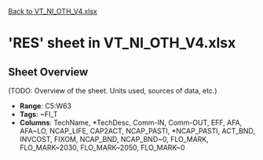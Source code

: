 [Back to VT_NI_OTH_V4.xlsx](README.md)

# 'RES' sheet in VT_NI_OTH_V4.xlsx

## Sheet Overview

(TODO: Overview of the sheet. Units used, sources of data, etc.)

- **Range**: C5:W63
- **Tags**: ~FI_T
- **Columns**: TechName, *TechDesc, Comm-IN, Comm-OUT, EFF, AFA, AFA~LO, NCAP_LIFE, CAP2ACT, NCAP_PASTI, *NCAP_PASTI, ACT_BND, INVCOST, FIXOM, NCAP_BND, NCAP_BND~0, FLO_MARK, FLO_MARK~2030, FLO_MARK~2050, FLO_MARK~0

